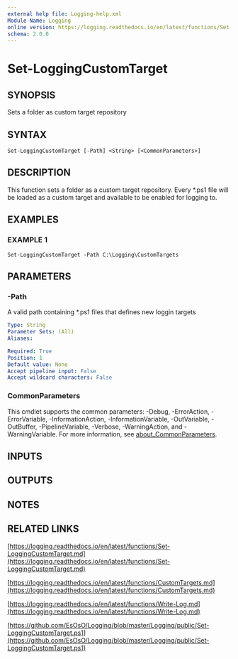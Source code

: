 ```yaml
---
external help file: Logging-help.xml
Module Name: Logging
online version: https://logging.readthedocs.io/en/latest/functions/Set-LoggingCustomTarget.md
schema: 2.0.0
---
```


# Set-LoggingCustomTarget

## SYNOPSIS
Sets a folder as custom target repository

## SYNTAX

```
Set-LoggingCustomTarget [-Path] <String> [<CommonParameters>]
```

## DESCRIPTION
This function sets a folder as a custom target repository.
Every *.ps1 file will be loaded as a custom target and available to be enabled for logging to.

## EXAMPLES

### EXAMPLE 1
```
Set-LoggingCustomTarget -Path C:\Logging\CustomTargets
```

## PARAMETERS

### -Path
A valid path containing *.ps1 files that defines new loggin targets

```yaml
Type: String
Parameter Sets: (All)
Aliases:

Required: True
Position: 1
Default value: None
Accept pipeline input: False
Accept wildcard characters: False
```

### CommonParameters
This cmdlet supports the common parameters: -Debug, -ErrorAction, -ErrorVariable, -InformationAction, -InformationVariable, -OutVariable, -OutBuffer, -PipelineVariable, -Verbose, -WarningAction, and -WarningVariable. For more information, see [about_CommonParameters](http://go.microsoft.com/fwlink/?LinkID=113216).

## INPUTS

## OUTPUTS

## NOTES

## RELATED LINKS

[https://logging.readthedocs.io/en/latest/functions/Set-LoggingCustomTarget.md](https://logging.readthedocs.io/en/latest/functions/Set-LoggingCustomTarget.md)

[https://logging.readthedocs.io/en/latest/functions/CustomTargets.md](https://logging.readthedocs.io/en/latest/functions/CustomTargets.md)

[https://logging.readthedocs.io/en/latest/functions/Write-Log.md](https://logging.readthedocs.io/en/latest/functions/Write-Log.md)

[https://github.com/EsOsO/Logging/blob/master/Logging/public/Set-LoggingCustomTarget.ps1](https://github.com/EsOsO/Logging/blob/master/Logging/public/Set-LoggingCustomTarget.ps1)

